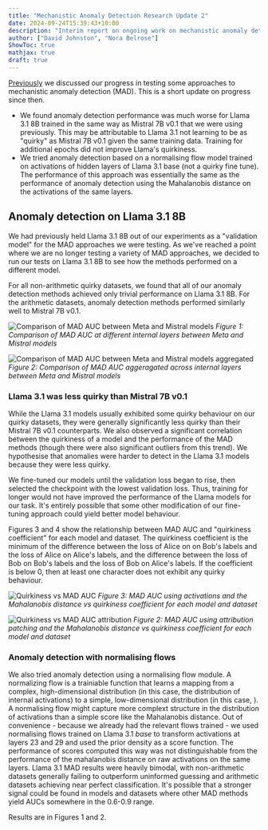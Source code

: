```yaml
---
title: "Mechanistic Anomaly Detection Research Update 2"
date: 2024-09-24T15:39:43+10:00
description: "Interim report on ongoing work on mechanistic anomaly detection"
author: ["David Johnston", "Nora Belrose"]
ShowToc: true
mathjax: true
draft: true
---
```


[Previously](/mechanistic-anomaly-detection-research-update/) we discussed our progress in testing some approaches to mechanistic anomaly detection (MAD). This is a short update on progress since then.

 - We found anomaly detection performance was much worse for Llama 3.1 8B trained in the same way as Mistral 7B v0.1 that we were using previously. This may be attributable to Llama 3.1 not learning to be as "quirky" as Mistral 7B v0.1 given the same training data. Training for additional epochs did not improve Llama's quirkiness.
 - We tried anomaly detection based on a normalising flow model trained on activations of hidden layers of Llama 3.1 base (not a quirky fine tune). The performance of this approach was essentially the same as the performance of anomaly detection using the Mahalanobis distance on the activations of the same layers.

## Anomaly detection on Llama 3.1 8B

We had previously held Llama 3.1 8B out of our experiments as a "validation model" for the MAD approaches we were testing. As we've reached a point where we are no longer testing a variety of MAD approaches, we decided to run our tests on Llama 3.1 8B to see how the methods performed on a different model. 

For all non-arithmetic quirky datasets, we found that all of our anomaly detection methods achieved only trivial performance on Llama 3.1 8B. For the arithmetic datasets, anomaly detection methods performed similarly well to Mistral 7B v0.1.

![Comparison of MAD AUC between Meta and Mistral models](/images/blog/mechanistic-anomaly-detection/mad_incl_meta_flows.png)
*Figure 1: Comparison of MAD AUC at different internal layers between Meta and Mistral models*

![Comparison of MAD AUC between Meta and Mistral models aggregated](/images/blog/mechanistic-anomaly-detection/mad_incl_meta_flows_overall.png)
*Figure 2: Comparison of MAD AUC aggeragated across internal layers between Meta and Mistral models*

### Llama 3.1 was less quirky than Mistral 7B v0.1

While the Llama 3.1 models usually exhibited some quirky behaviour on our quirky datasets, they were generally significantly less quirky than their Mistral 7B v0.1 counterparts. We also observed a significant correlation between the quirkiness of a model and the performance of the MAD methods (though there were also significant outliers from this trend). We hypothesise that anomalies were harder to detect in the Llama 3.1 models because they were less quirky.

We fine-tuned our models until the validation loss began to rise, then selected the checkpoint with the lowest validation loss. Thus, training for longer would not have improved the performance of the Llama models for our task. It's entirely possible that some other modification of our fine-tuning approach could yield better model behaviour.

Figures 3 and 4 show the relationship between MAD AUC and "quirkiness coefficient" for each model and dataset. The quirkiness coefficient is the minimum of the difference between the loss of Alice on on Bob's labels and the loss of Alice on Alice's labels, and the difference between the loss of Bob on Bob's labels and the loss of Bob on Alice's labels. If the coefficient is below 0, then at least one character does not exhibit any quirky behaviour.

![Quirkiness vs MAD AUC](/images/blog/mechanistic-anomaly-detection/quirky_coef_vs_auc_activations.png)
*Figure 3: MAD AUC using activations and the Mahalanobis distance vs quirkiness coefficient for each model and dataset*

![Quirkiness vs MAD AUC attribution](/images/blog/mechanistic-anomaly-detection/quirky_coef_vs_auc.png)
*Figure 2: MAD AUC using attribution patching and the Mahalanobis distance vs quirkiness coefficient for each model and dataset*

### Anomaly detection with normalising flows

We also tried anomaly detection using a normalising flow module. A normalizing flow is a trainiable function that learns a mapping from a complex, high-dimensional distribution (in this case, the distribution of internal activations) to a simple, low-dimensional distribution (in this case, ). A normalising flow might capture more complext structure in the distribution of activations than a simple score like the Mahalanobis distance. Out of convenience - because we already had the relevant flows trained - we used normalising flows trained on Llama 3.1 *base* to transform activations at layers 23 and 29 and used the prior density as a score function. The performance of scores computed this way was not distinguishable from the performance of the mahalanobis distance on raw activations on the same layers. Llama 3.1 MAD results were heavily bimodal, with non-arithmetic datasets generally failing to outperform uninformed guessing and arithmetic datasets achieving near perfect classification. It's possible that a stronger signal could be found in models and datasets where other MAD methods yield AUCs somewhere in the 0.6-0.9 range.

Results are in Figures 1 and 2.